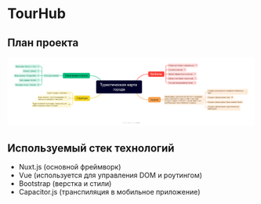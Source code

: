 # TourHub
## План проекта
![План проекта в виде ментальной карты (mind map)](/docs/mind-map.png "План проекта в виде ментальной карты (mind map)")
## Используемый стек технологий

- Nuxt.js (основной фреймворк)
- Vue (используется для управления DOM и роутингом)
- Bootstrap (верстка и стили)
- Capacitor.js (транспиляция в мобильное приложение)